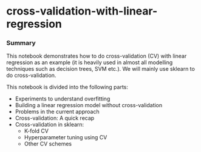 # cross-validation-with-linear-regression

### Summary
This notebook demonstrates how to do cross-validation (CV) with linear regression as an example (it is heavily used in almost all modelling techniques such as decision trees, SVM etc.). We will mainly use sklearn to do cross-validation.

This notebook is divided into the following parts: 
- Experiments to understand overfitting
- Building a linear regression model without cross-validation
- Problems in the current approach
- Cross-validation: A quick recap
- Cross-validation in sklearn:
    - K-fold CV
    - Hyperparameter tuning using CV
    - Other CV schemes
